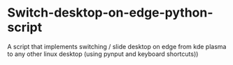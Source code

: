 # Switch-desktop-on-edge-python-script
A script that implements switching / slide desktop on edge from kde plasma to any other linux desktop (using pynput and keyboard shortcuts))
